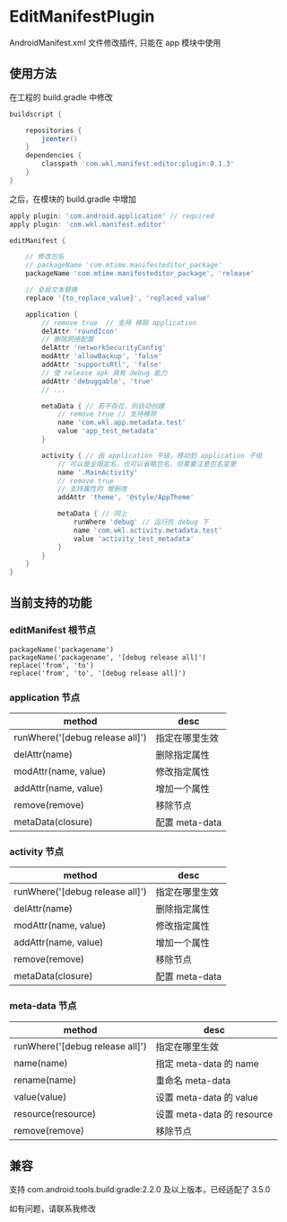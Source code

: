 # EditManifestPlugin

AndroidManifest.xml 文件修改插件, 只能在 app 模块中使用

## 使用方法

在工程的 build.gradle 中修改

```groovy
buildscript {

    repositories {
        jcenter()
    }
    dependencies {
        classpath 'com.wkl.manifest.editor:plugin:0.1.3'
    }
}
```
之后，在模块的 build.gradle 中增加

```groovy
apply plugin: 'com.android.application' // required
apply plugin: 'com.wkl.manifest.editor'

editManifest {

    // 修改包名
    // packageName 'com.mtime.manifesteditor_package'
    packageName 'com.mtime.manifesteditor_package', 'release'

    // 全局文本替换
    replace '{to_replace_value}', 'replaced_value'

    application {
        // remove true  // 支持 移除 application
        delAttr 'roundIcon'
        // 删除网络配置
        delAttr 'networkSecurityConfig'
        modAttr 'allowBackup', 'false'
        addAttr 'supportsRtl', 'false'
        // 使 release apk 具有 debug 能力
        addAttr 'debuggable', 'true'
        // ...

        metaData { // 若不存在，则自动创建
            // remove true // 支持移除
            name 'com.wkl.app.metadata.test'
            value 'app_test_metadata'
        }

        activity { // 由 application 平级，移动到 application 子级
            // 可以是全限定名，也可以省略包名，但需要注意包名变更
            name '.MainActivity'
            // remove true
            // 支持属性的 增删改
            addAttr 'theme', '@style/AppTheme'

            metaData { // 同上
                runWhere 'debug' // 运行在 debug 下
                name 'com.wkl.activity.metadata.test'
                value 'activity_test_metadata'
            }
        }
    }
}
```
## 当前支持的功能

### editManifest 根节点

```
packageName('packagename')
packageName('packagename', '[debug release all]')
replace('from', 'to')
replace('from', 'to', '[debug release all]')
```
### application 节点

method | desc
-----|-----
runWhere('[debug release all]')|指定在哪里生效
delAttr(name)|删除指定属性
modAttr(name, value)|修改指定属性
addAttr(name, value)|增加一个属性
remove(remove)|移除节点
metaData(closure)|配置 meta-data
### activity 节点

method | desc
-----|-----
runWhere('[debug release all]')|指定在哪里生效
delAttr(name)|删除指定属性
modAttr(name, value)|修改指定属性
addAttr(name, value)|增加一个属性
remove(remove)|移除节点
metaData(closure)|配置 meta-data
### meta-data 节点
method | desc
-----|-----
runWhere('[debug release all]')|指定在哪里生效
name(name)|指定 meta-data 的 name
rename(name)|重命名 meta-data
value(value)|设置 meta-data 的 value
resource(resource)|设置 meta-data 的 resource
remove(remove)|移除节点

## 兼容
支持 com.android.tools.build:gradle:2.2.0 及以上版本，已经适配了 3.5.0

如有问题，请联系我修改
